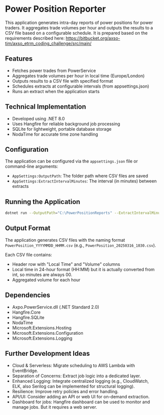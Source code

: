 # Power Position Reporter

This application generates intra-day reports of power positions for power traders. It aggregates trade volumes per hour and outputs the results to a CSV file based on a configurable schedule.
It is prepared based on the requirements described here: https://bitbucket.org/axso-tim/axso_etrm_coding_challenge/src/main/

## Features

- Fetches power trades from PowerService
- Aggregates trade volumes per hour in local time (Europe/London)
- Outputs results to a CSV file with specified format
- Schedules extracts at configurable intervals (from appsettings.json)
- Runs an extract when the application starts

## Technical Implementation

- Developed using .NET 8.0
- Uses Hangfire for reliable background job processing
- SQLite for lightweight, portable database storage
- NodaTime for accurate time zone handling

## Configuration

The application can be configured via the `appsettings.json` file or command-line arguments:

- `AppSettings:OutputPath`: The folder path where CSV files are saved
- `AppSettings:ExtractIntervalMinutes`: The interval (in minutes) between extracts

## Running the Application

```bash
dotnet run --OutputPath="C:\PowerPositionReports" --ExtractIntervalMinutes=30
```

## Output Format

The application generates CSV files with the naming format `PowerPosition_YYYYMMDD_HHMM.csv` (e.g., `PowerPosition_20250316_1030.csv`).

Each CSV file contains:
- Header row with "Local Time" and "Volume" columns
- Local time in 24-hour format (HH:MM) but it is actually converted from int, so minutes are always 00.
- Aggregated volume for each hour

## Dependencies

- Axpo.PowerService.dll (.NET Standard 2.0)
- Hangfire.Core
- Hangfire.SQLite
- NodaTime
- Microsoft.Extensions.Hosting
- Microsoft.Extensions.Configuration
- Microsoft.Extensions.Logging


## Further Development Ideas
- Cloud & Serverless: Migrate scheduling to AWS Lambda with EventBridge.
- Separation of Concerns: Extract job logic into a dedicated layer.
- Enhanced Logging: Integrate centralized logging (e.g., CloudWatch, ELK, also Serilog can be implemented for structural logging).
- Resilience: Improve retry policies and error handling.
- API/UI: Consider adding an API or web UI for on-demand extraction.
- Dashboard for jobs: Hangfire dashboard can be used to monitor and manage jobs. But it requires a web server.